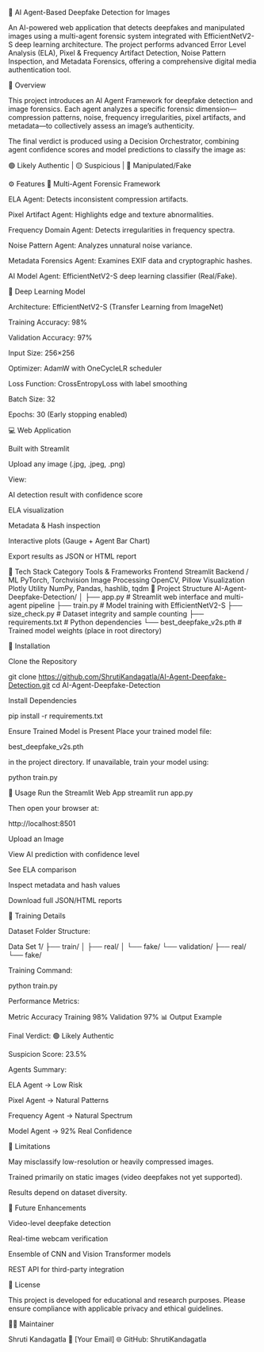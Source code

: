🧠 AI Agent-Based Deepfake Detection for Images

An AI-powered web application that detects deepfakes and manipulated images using a multi-agent forensic system integrated with EfficientNetV2-S deep learning architecture. The project performs advanced Error Level Analysis (ELA), Pixel & Frequency Artifact Detection, Noise Pattern Inspection, and Metadata Forensics, offering a comprehensive digital media authentication tool.

🚀 Overview

This project introduces an AI Agent Framework for deepfake detection and image forensics.
Each agent analyzes a specific forensic dimension—compression patterns, noise, frequency irregularities, pixel artifacts, and metadata—to collectively assess an image’s authenticity.

The final verdict is produced using a Decision Orchestrator, combining agent confidence scores and model predictions to classify the image as:

🟢 Likely Authentic | 🟡 Suspicious | 🔴 Manipulated/Fake

⚙️ Features
🔬 Multi-Agent Forensic Framework

ELA Agent: Detects inconsistent compression artifacts.

Pixel Artifact Agent: Highlights edge and texture abnormalities.

Frequency Domain Agent: Detects irregularities in frequency spectra.

Noise Pattern Agent: Analyzes unnatural noise variance.

Metadata Forensics Agent: Examines EXIF data and cryptographic hashes.

AI Model Agent: EfficientNetV2-S deep learning classifier (Real/Fake).

🤖 Deep Learning Model

Architecture: EfficientNetV2-S (Transfer Learning from ImageNet)

Training Accuracy: 98%

Validation Accuracy: 97%

Input Size: 256×256

Optimizer: AdamW with OneCycleLR scheduler

Loss Function: CrossEntropyLoss with label smoothing

Batch Size: 32

Epochs: 30 (Early stopping enabled)

💻 Web Application

Built with Streamlit

Upload any image (.jpg, .jpeg, .png)

View:

AI detection result with confidence score

ELA visualization

Metadata & Hash inspection

Interactive plots (Gauge + Agent Bar Chart)

Export results as JSON or HTML report

🧩 Tech Stack
Category	Tools & Frameworks
Frontend	Streamlit
Backend / ML	PyTorch, Torchvision
Image Processing	OpenCV, Pillow
Visualization	Plotly
Utility	NumPy, Pandas, hashlib, tqdm
📁 Project Structure
AI-Agent-Deepfake-Detection/
│
├── app.py                 # Streamlit web interface and multi-agent pipeline
├── train.py               # Model training with EfficientNetV2-S
├── size_check.py           # Dataset integrity and sample counting
├── requirements.txt        # Python dependencies
└── best_deepfake_v2s.pth   # Trained model weights (place in root directory)

🔧 Installation

Clone the Repository

git clone https://github.com/ShrutiKandagatla/AI-Agent-Deepfake-Detection.git
cd AI-Agent-Deepfake-Detection


Install Dependencies

pip install -r requirements.txt


Ensure Trained Model is Present
Place your trained model file:

best_deepfake_v2s.pth


in the project directory.
If unavailable, train your model using:

python train.py

🧠 Usage
Run the Streamlit Web App
streamlit run app.py


Then open your browser at:

http://localhost:8501

Upload an Image

View AI prediction with confidence level

See ELA comparison

Inspect metadata and hash values

Download full JSON/HTML reports

🧾 Training Details

Dataset Folder Structure:

Data Set 1/
├── train/
│   ├── real/
│   └── fake/
└── validation/
    ├── real/
    └── fake/


Training Command:

python train.py


Performance Metrics:

Metric	Accuracy
Training	98%
Validation	97%
📊 Output Example

Final Verdict: 🟢 Likely Authentic

Suspicion Score: 23.5%

Agents Summary:

ELA Agent → Low Risk

Pixel Agent → Natural Patterns

Frequency Agent → Natural Spectrum

Model Agent → 92% Real Confidence

🚨 Limitations

May misclassify low-resolution or heavily compressed images.

Trained primarily on static images (video deepfakes not yet supported).

Results depend on dataset diversity.

🔄 Future Enhancements

Video-level deepfake detection

Real-time webcam verification

Ensemble of CNN and Vision Transformer models

REST API for third-party integration

📄 License

This project is developed for educational and research purposes.
Please ensure compliance with applicable privacy and ethical guidelines.

👩‍💻 Maintainer

Shruti Kandagatla
📧 [Your Email]
🌐 GitHub: ShrutiKandagatla
